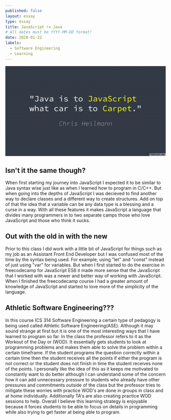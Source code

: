 ```yaml
---
published: false
layout: essay
type: essay
title: JavaScript != Java
# All dates must be YYYY-MM-DD format!
date: 2020-01-22
labels:
  - Software Engineering
  - Learning
---
```


<img class="medium ui image" src="../images/JavaScript-Java.jpg">

## Isn't it the same though?

When first starting my journey into JavaScript I expected it to be similar to Java syntax wise just like as when I learned how to program in C/C++. But when going into the depths of JavaScript I was decieved to find another way to declare classes and a different way to create structures. Add on top of that the idea that a variable can be any data type is a blessing and a curse in a way. With all these features it makes JavaScript a language that divides many programmers in to two separate camps those who love JavaScript and those who think it sucks.

## Out with the old in with the new

Prior to this class I did work with a little bit of JavaScript for things such as my job as an Assistant Front End Developer but I was confused most of the time by the syntax being used. For example, using "let" and "const" instead of just using "var" for variables. But when I first started to do the exercise in freecodecamp for JavaScript ES6 it made more sense that the JavaScript that I worked with was a newer and better way of working with JavaScript. When I finished the freecodecamp course I had a greater amount of knowledge of JavaScript and started to love more of the simplicity of the language.

## Athletic Software Engineering???

In this course ICS 314 Software Engineering a certain type of pedagogy is being used called Athletic Software Engineering(ASE). Although it may sound strange at first but it is one of the most interesting ways that I have learned to program so far. In the class the professor refers to it as the Workout of the Day or (WOD). It essentially gets students to look at programming problems and makes them able to solve the problem within a certain timeframe. If the student programs the question correctly within a certain time then the student receives all the points if either the program is not correct or the student does not finish in time the student receives none of the points. I personally like the idea of this as it keeps me motivated to constantly want to do better although I can understand some of the concern how it can add unnecessary pressure to students who already have other pressures and commitments outside of the class but the professor tries to mitigate these worries with practice WOD's are done in groups in class and at home individually. Additionally TA's are also creating practice WOD sessions to help. Overall I believe this learning strategy is enjoyable because it forces students to be able to focus on details in programming while also trying to get faster at being able to program.
